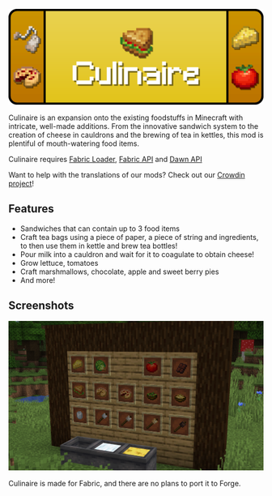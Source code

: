 ![](https://raw.githubusercontent.com/DawnTeamMC/DawnTeamMC/master/culinaire/header.png)

Culinaire is an expansion onto the existing foodstuffs in Minecraft with intricate, well-made additions. From the innovative sandwich system to the creation of cheese in cauldrons and the brewing of tea in kettles, this mod is plentiful of mouth-watering food items.

Culinaire requires [Fabric Loader](https://fabricmc.net/use/), [Fabric API](https://www.curseforge.com/minecraft/mc-mods/fabric-api) and [Dawn API](https://modrinth.com/mod/dawn)

Want to help with the translations of our mods? Check out our [Crowdin project](https://crowdin.com/project/dawnteam)!

## Features
- Sandwiches that can contain up to 3 food items
- Craft tea bags using a piece of paper, a piece of string and ingredients, to then use them in kettle and brew tea bottles!
- Pour milk into a cauldron and wait for it to coagulate to obtain cheese!
- Grow lettuce, tomatoes
- Craft marshmallows, chocolate, apple and sweet berry pies
- And more!

## Screenshots
![Most of the items](https://raw.githubusercontent.com/DawnTeamMC/DawnTeamMC/master/culinaire/screenshots/items.png)

Culinaire is made for Fabric, and there are no plans to port it to Forge.